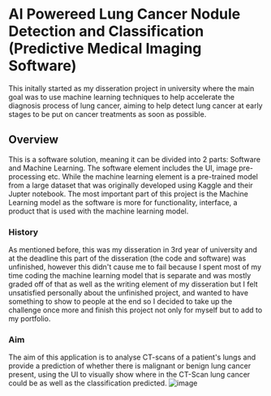 # AI Powereed Lung Cancer Nodule Detection and Classification (Predictive Medical Imaging Software)
This initally started as my disseration project in university where the main goal was to use machine learning techniques to help accelerate the diagnosis process of lung cancer, aiming to help detect lung cancer at early stages to be put on cancer treatments as soon as possible.
## Overview
This is a software solution, meaning it can be divided into 2 parts: Software and Machine Learning. The software element includes the UI, image pre-processing etc. While the machine learning element is a pre-trained model from a large dataset that was originally developed using Kaggle and their Jupter notebook. The most important part of this project is the Machine Learning model as the software is more for functionality, interface, a product that is used with the machine learning model.
### History
As mentioned before, this was my disseration in 3rd year of university and at the deadline this part of the disseration (the code and software) was unfinished, however this didn't cause me to fail because I spent most of my time coding the machine learning model that is separate and was mostly graded off of that as well as the writing element of my disseration but I felt unsatisfied personally about the unfinished project, and wanted to have something to show to people at the end so I decided to take up the challenge once more and finish this project not only for myself but to add to my portfolio.
### Aim
The aim of this application is to analyse CT-scans of a patient's lungs and provide a prediction of whether there is malignant or benign lung cancer present, using the UI to visually show where in the CT-Scan lung cancer could be as well as the classification predicted.
![image](https://github.com/user-attachments/assets/1f3e2ea3-3bc8-4790-8f19-54ddaefc7853)
